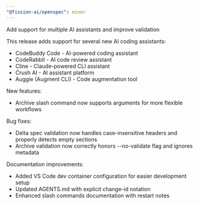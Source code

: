 ```yaml
---
"@fission-ai/openspec": minor
---
```


Add support for multiple AI assistants and improve validation

This release adds support for several new AI coding assistants:
- CodeBuddy Code - AI-powered coding assistant
- CodeRabbit - AI code review assistant
- Cline - Claude-powered CLI assistant
- Crush AI - AI assistant platform
- Auggie (Augment CLI) - Code augmentation tool

New features:
- Archive slash command now supports arguments for more flexible workflows

Bug fixes:
- Delta spec validation now handles case-insensitive headers and properly detects empty sections
- Archive validation now correctly honors --no-validate flag and ignores metadata

Documentation improvements:
- Added VS Code dev container configuration for easier development setup
- Updated AGENTS.md with explicit change-id notation
- Enhanced slash commands documentation with restart notes
